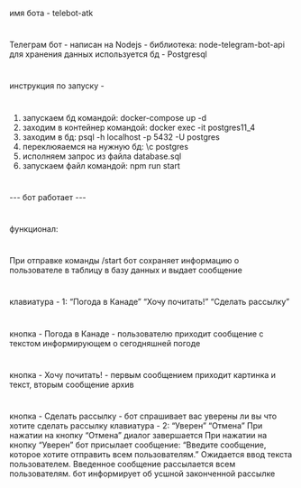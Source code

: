 имя бота - telebot-atk
#
Телеграм бот -  написан на Nodejs - библиотекa: node-telegram-bot-api
для хранения данных используется бд - Postgresql
#
инструкция по запуску - 
#
1) запускаем бд командой: docker-compose up -d
2) заходим в контейнер командой: docker exec -it postgres11_4
3) заходим в бд: psql -h localhost -p 5432 -U postgres
4) переклюяаемся на нужную бд: \c postgres
5) исполняем запрос из файла database.sql
6) запускаем файл командой: npm run start
#
--- бот работает ---
#
#
функционал:
#
При отправке команды /start бот сохраняет информацию о пользователе в таблицу в базу данных и
выдает сообщение
#
клавиатура - 1:
“Погода в Канаде”
“Хочу почитать!”
“Сделать рассылку”
#
кнопка - Погода в Канаде - пользователю приходит сообщение с текстом информирующем о сегодняшней погоде
#
кнопка - Хочу почитать! - первым сообщением приходит картинка и текст, вторым сообщение архив
#
кнопка - Сделать рассылку - бот спрашивает вас уверены ли вы что хотите сделать рассылку
клавиатура - 2:
“Уверен”
“Отмена”
При нажатии на кнопку “Отмена” диалог завершается
При нажатии на кнопку “Уверен” бот присылает сообщение:
“Введите сообщение, которое хотите отправить всем пользователям.”
Ожидается ввод текста пользователем.
Введенное сообщение рассылается всем пользователям.
бот информирует об усшной законченной рассылке

